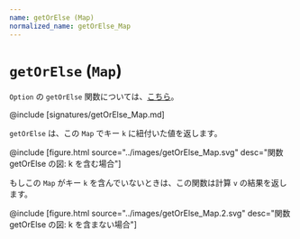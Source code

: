 ```yaml
---
name: getOrElse (Map)
normalized_name: getOrElse_Map
---
```


# `getOrElse` (`Map`)

`Option` の `getOrElse` 関数については、[こちら](./getOrElse_Option)。

@include [signatures/getOrElse_Map.md]

`getOrElse` は、この `Map` でキー `k` に紐付いた値を返します。

@include [figure.html source="../images/getOrElse_Map.svg" desc="関数 getOrElse の図: k を含む場合"]

もしこの `Map` がキー `k` を含んでいないときは、この関数は計算 `v` の結果を返します。

@include [figure.html source="../images/getOrElse_Map.2.svg" desc="関数 getOrElse の図: k を含まない場合"]

